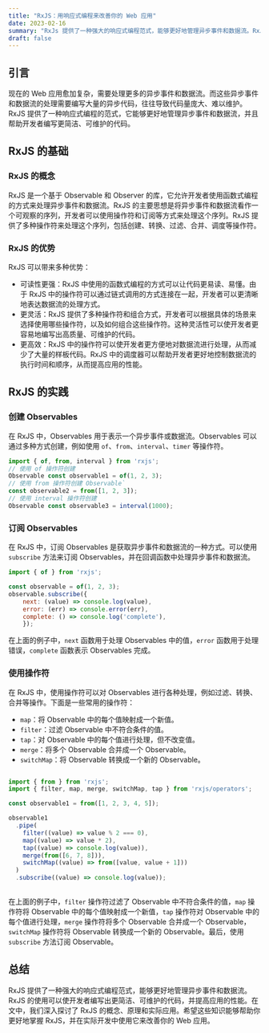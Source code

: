 ```yaml
---
title: "RxJS：用响应式编程来改善你的 Web 应用"
date: 2023-02-16
summary: "RxJs 提供了一种强大的响应式编程范式，能够更好地管理异步事件和数据流。RxJs 的使用可以使开发者编写出更简洁、可维护的代码，并提高应用的性能。"
draft: false
---
```

## 引言

现在的 Web 应用愈加复杂，需要处理更多的异步事件和数据流。而这些异步事件和数据流的处理需要编写大量的异步代码，往往导致代码量庞大、难以维护。RxJS 提供了一种响应式编程的范式，它能够更好地管理异步事件和数据流，并且帮助开发者编写更简洁、可维护的代码。
## RxJS 的基础

### RxJS 的概念

RxJS 是一个基于 Observable 和 Observer 的库，它允许开发者使用函数式编程的方式来处理异步事件和数据流。RxJS 的主要思想是将异步事件和数据流看作一个可观察的序列，开发者可以使用操作符和订阅等方式来处理这个序列。RxJS 提供了多种操作符来处理这个序列，包括创建、转换、过滤、合并、调度等操作符。

### RxJS 的优势

RxJS 可以带来多种优势：

-   可读性更强：RxJS 中使用的函数式编程的方式可以让代码更易读、易懂。由于 RxJS 中的操作符可以通过链式调用的方式连接在一起，开发者可以更清晰地表达数据流的处理方式。
-   更灵活：RxJS 提供了多种操作符和组合方式，开发者可以根据具体的场景来选择使用哪些操作符，以及如何组合这些操作符。这种灵活性可以使开发者更容易地编写出高质量、可维护的代码。
-   更高效：RxJS 中的操作符可以使开发者更方便地对数据流进行处理，从而减少了大量的样板代码。RxJS 中的调度器可以帮助开发者更好地控制数据流的执行时间和顺序，从而提高应用的性能。

## RxJS 的实践

### 创建 Observables

在 RxJS 中，Observables 用于表示一个异步事件或数据流。Observables 可以通过多种方式创建，例如使用 `of`、`from`、`interval`、`timer` 等操作符。

```javascript
import { of, from, interval } from 'rxjs'; 
// 使用 of 操作符创建
Observable const observable1 = of(1, 2, 3); 
// 使用 from 操作符创建 Observable`
const observable2 = from([1, 2, 3]);
// 使用 interval 操作符创建
Observable const observable3 = interval(1000);
```

### 订阅 Observables
在 RxJS 中，订阅 Observables 是获取异步事件和数据流的一种方式。可以使用 `subscribe` 方法来订阅 Observables，并在回调函数中处理异步事件和数据流。

```javascript
import { of } from 'rxjs';

const observable = of(1, 2, 3);
observable.subscribe({ 
    next: (value) => console.log(value),
    error: (err) => console.error(err),
    complete: () => console.log('complete'),
    });
```

在上面的例子中，`next` 函数用于处理 Observables 中的值，`error` 函数用于处理错误，`complete` 函数表示 Observables 完成。

### 使用操作符

在 RxJS 中，使用操作符可以对 Observables 进行各种处理，例如过滤、转换、合并等操作。下面是一些常用的操作符：

-   `map`：将 Observable 中的每个值映射成一个新值。
-   `filter`：过滤 Observable 中不符合条件的值。
-   `tap`：对 Observable 中的每个值进行处理，但不改变值。
-   `merge`：将多个 Observable 合并成一个 Observable。
-   `switchMap`：将 Observable 转换成一个新的 Observable。

```javascript

import { from } from 'rxjs';
import { filter, map, merge, switchMap, tap } from 'rxjs/operators';

const observable1 = from([1, 2, 3, 4, 5]);

observable1
  .pipe(
    filter((value) => value % 2 === 0),
    map((value) => value * 2),
    tap((value) => console.log(value)),
    merge(from([6, 7, 8])),
    switchMap((value) => from([value, value + 1]))
  )
  .subscribe((value) => console.log(value));
  
```

在上面的例子中，`filter` 操作符过滤了 Observable 中不符合条件的值，`map` 操作符将 Observable 中的每个值映射成一个新值，`tap` 操作符对 Observable 中的每个值进行处理，`merge` 操作符将多个 Observable 合并成一个 Observable，`switchMap` 操作符将 Observable 转换成一个新的 Observable。最后，使用 `subscribe` 方法订阅 Observable。

## 总结

RxJS 提供了一种强大的响应式编程范式，能够更好地管理异步事件和数据流。RxJS 的使用可以使开发者编写出更简洁、可维护的代码，并提高应用的性能。在文中，我们深入探讨了 RxJS 的概念、原理和实际应用。希望这些知识能够帮助你更好地掌握 RxJS，并在实际开发中使用它来改善你的 Web 应用。
